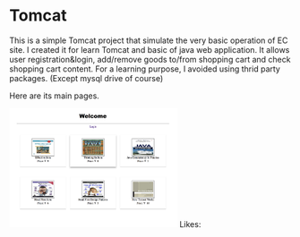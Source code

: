# Tomcat

This is a simple Tomcat project that simulate the very basic operation of EC site.
I created it for learn Tomcat and basic of java web application.
It allows user registration&login, add/remove goods to/from shopping cart and check shopping cart content.
For a learning purpose, I avoided using thrid party packages. (Except mysql drive of course)

Here are its main pages.

<img src="https://github.com/ZhangFreeman/SimpleShoppingCart/blob/master/images/index.png" alt="Main Screen" width="300"/>
Likes:
